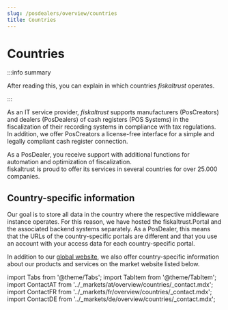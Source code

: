 ```yaml
--- 
slug: /posdealers/overview/countries
title: Countries
---
```

# Countries

:::info summary

After reading this, you can explain in which countries _fiskaltrust_ operates.

:::

As an IT service provider, _fiskaltrust_ supports manufacturers (PosCreators) and dealers (PosDealers) of cash registers (POS Systems) in the fiscalization of their recording systems in compliance with tax regulations. In addition, we offer PosCreators a license-free interface for a simple and legally compliant cash register connection.  

As a PosDealer, you receive support with additional functions for automation and optimization of fiscalization.  
fiskaltrust is proud to offer its services in several countries for over 25.000 companies.

## Country-specific information

Our goal is to store all data in the country where the respective middleware instance operates. For this reason, we have hosted the fiskaltrust.Portal and the associated backend systems separately. As a PosDealer, this means that the URLs of the country-specific portals are different and that you use an account with your access data for each country-specific portal.

In addition to our [global website](https://fiskaltrust.eu), we also offer country-specific information about our products and services on the market website listed below.

import Tabs from '@theme/Tabs';
import TabItem from '@theme/TabItem';
import ContactAT from '../_markets/at/overview/countries/_contact.mdx';
import ContactFR from '../_markets/fr/overview/countries/_contact.mdx';
import ContactDE from '../_markets/de/overview/countries/_contact.mdx';

<Tabs groupId="market">

  <TabItem value="AT" label="Austria">
    <ContactAT />
  </TabItem>

  <TabItem value="FR" label="France">
    <ContactFR />
  </TabItem>

  <TabItem value="DE" label="Germany">
    <ContactDE />
  </TabItem>

</Tabs>